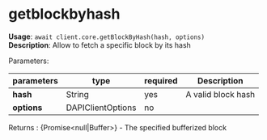 # getblockbyhash

**Usage**: `await client.core.getBlockByHash(hash, options)`  
**Description**: Allow to fetch a specific block by its hash

Parameters:

| parameters  | type              | required | Description        |
| ----------- | ----------------- | -------- | ------------------ |
| **hash**    | String            | yes      | A valid block hash |
| **options** | DAPIClientOptions | no       |                    |

Returns : {Promise\<null|Buffer>} - The specified bufferized block